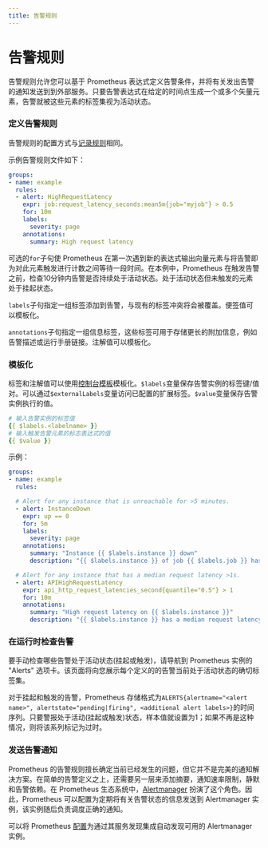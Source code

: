 ```yaml
---
title: 告警规则
---
```


# 告警规则

告警规则允许您可以基于 Prometheus 表达式定义告警条件，并将有关发出告警的通知发送到到外部服务。只要告警表达式在给定的时间点生成一个或多个矢量元素，告警就被这些元素的标签集视为活动状态。

### 定义告警规则 <a id="defining-alerting-rules"></a>

告警规则的配置方式与[记录规则](recording_rules.md)相同。

示例告警规则文件如下：

```yaml
groups:
- name: example
  rules:
  - alert: HighRequestLatency
    expr: job:request_latency_seconds:mean5m{job="myjob"} > 0.5
    for: 10m
    labels:
      severity: page
    annotations:
      summary: High request latency
```

可选的`for`子句使 Prometheus 在第一次遇到新的表达式输出向量元素与将告警即为对此元素触发进行计数之间等待一段时间。在本例中，Prometheus 在触发告警之前，检查10分钟内告警是否持续处于活动状态。处于活动状态但未触发的元素处于挂起状态。

`labels`子句指定一组标签添加到告警，与现有的标签冲突将会被覆盖。便签值可以模板化。

`annotations`子句指定一组信息标签，这些标签可用于存储更长的附加信息，例如告警描述或运行手册链接。注解值可以模板化。

### 模板化 <a id="templating"></a>

标签和注解值可以使用[控制台模板](consoles.md)模板化。`$labels`变量保存告警实例的标签键/值对。可以通过`$externalLabels`变量访问已配置的扩展标签。`$value`变量保存告警实例执行的值。

```yaml
# 输入告警实例的标签值
{{ $labels.<labelname> }}
# 输入触发告警元素的标志表达式的值
{{ $value }}
```

示例：

```yaml
groups:
- name: example
  rules:

  # Alert for any instance that is unreachable for >5 minutes.
  - alert: InstanceDown
    expr: up == 0
    for: 5m
    labels:
      severity: page
    annotations:
      summary: "Instance {{ $labels.instance }} down"
      description: "{{ $labels.instance }} of job {{ $labels.job }} has been down for more than 5 minutes."

  # Alert for any instance that has a median request latency >1s.
  - alert: APIHighRequestLatency
    expr: api_http_request_latencies_second{quantile="0.5"} > 1
    for: 10m
    annotations:
      summary: "High request latency on {{ $labels.instance }}"
      description: "{{ $labels.instance }} has a median request latency above 1s (current value: {{ $value }}s)"
```

### 在运行时检查告警 <a id="inspecting-alerts-during-runtime"></a>

要手动检查哪些告警处于活动状态\(挂起或触发\)，请导航到 Prometheus 实例的 "Alerts" 选项卡。该页面将向您展示每个定义的的告警当前处于活动状态的确切标签集。

对于挂起和触发的告警，Prometheus 存储格式为`ALERTS{alertname="<alert name>", alertstate="pending|firing", <additional alert labels>}`的时间序列。只要警报处于活动\(挂起或触发\)状态，样本值就设置为1；如果不再是这种情况，则将该系列标记为过时。

### 发送告警通知 <a id="sending-alert-notifications"></a>

Prometheus 的告警规则擅长确定当前已经发生的问题，但它并不是完美的通知解决方案。在简单的告警定义之上，还需要另一层来添加摘要，通知速率限制，静默和告警依赖。在 Prometheus 生态系统中，[Alertmanager](alertmanager.md) 扮演了这个角色。因此，Prometheus 可以配置为定期将有关告警状态的信息发送到 Alertmanager 实例，该实例随后负责调度正确的通知。

可以将 Prometheus [配置](configuration)为通过其服务发现集成自动发现可用的 Alertmanager 实例。

